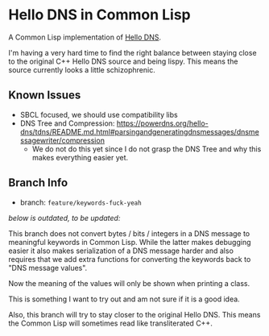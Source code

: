 # Hello DNS in Common Lisp

A Common Lisp implementation of [Hello DNS](https://github.com/ahupowerdns/hello-dns/).

I'm having a very hard time to find the right balance between staying
close to the original C++ Hello DNS source and being lispy.  This means
the source currently looks a little schizophrenic.

## Known Issues

- SBCL focused, we should use compatibility libs
- DNS Tree and Compression: https://powerdns.org/hello-dns/tdns/README.md.html#parsingandgeneratingdnsmessages/dnsmessagewriter/compression
    - We do not do this yet since I do not grasp the DNS Tree and why
      this makes everything easier yet.

## Branch Info

- branch: `feature/keywords-fuck-yeah`

*below is outdated, to be updated:*

This branch does not convert bytes / bits / integers in a DNS message to
meaningful keywords in Common Lisp.  While the latter makes debugging
easier it also makes serialization of a DNS message harder and also
requires that we add extra functions for converting the keywords back
to "DNS message values".

Now the meaning of the values will only be shown when printing a class.

This is something I want to try out and am not sure if it is a good idea.

Also, this branch will try to stay closer to the original Hello DNS.
This means the Common Lisp will sometimes read like transliterated C++.

